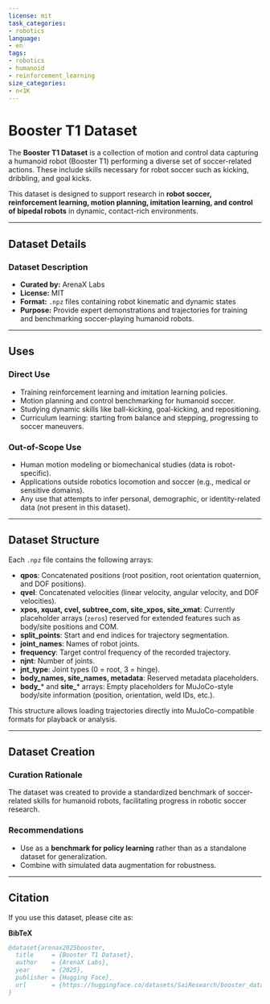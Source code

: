 ```yaml
---
license: mit
task_categories:
- robotics
language:
- en
tags:
- robotics
- humanoid
- reinforcement_learning
size_categories:
- n<1K
---
```

# Booster T1 Dataset

The **Booster T1 Dataset** is a collection of motion and control data capturing a humanoid robot (Booster T1) performing a diverse set of soccer-related actions. These include skills necessary for robot soccer such as kicking, dribbling, and goal kicks.  

This dataset is designed to support research in **robot soccer, reinforcement learning, motion planning, imitation learning, and control of bipedal robots** in dynamic, contact-rich environments.

---

## Dataset Details

### Dataset Description

- **Curated by:** ArenaX Labs  
- **License:** MIT  
- **Format:** `.npz` files containing robot kinematic and dynamic states  
- **Purpose:** Provide expert demonstrations and trajectories for training and benchmarking soccer-playing humanoid robots.

---

## Uses

### Direct Use

- Training reinforcement learning and imitation learning policies.  
- Motion planning and control benchmarking for humanoid soccer.  
- Studying dynamic skills like ball-kicking, goal-kicking, and repositioning.  
- Curriculum learning: starting from balance and stepping, progressing to soccer maneuvers.  

### Out-of-Scope Use

- Human motion modeling or biomechanical studies (data is robot-specific).  
- Applications outside robotics locomotion and soccer (e.g., medical or sensitive domains).  
- Any use that attempts to infer personal, demographic, or identity-related data (not present in this dataset).  

---

## Dataset Structure

Each `.npz` file contains the following arrays:

- **qpos**: Concatenated positions (root position, root orientation quaternion, and DOF positions).  
- **qvel**: Concatenated velocities (linear velocity, angular velocity, and DOF velocities).  
- **xpos, xquat, cvel, subtree_com, site_xpos, site_xmat**: Currently placeholder arrays (`zeros`) reserved for extended features such as body/site positions and COM.  
- **split_points**: Start and end indices for trajectory segmentation.  
- **joint_names**: Names of robot joints.  
- **frequency**: Target control frequency of the recorded trajectory.  
- **njnt**: Number of joints.  
- **jnt_type**: Joint types (0 = root, 3 = hinge).  
- **body_names, site_names, metadata**: Reserved metadata placeholders.  
- **body_*** and **site_*** arrays: Empty placeholders for MuJoCo-style body/site information (position, orientation, weld IDs, etc.).  

This structure allows loading trajectories directly into MuJoCo-compatible formats for playback or analysis.

---

## Dataset Creation

### Curation Rationale

The dataset was created to provide a standardized benchmark of soccer-related skills for humanoid robots, facilitating progress in robotic soccer research.
 
### Recommendations
- Use as a **benchmark for policy learning** rather than as a standalone dataset for generalization.  
- Combine with simulated data augmentation for robustness.  

---

## Citation

If you use this dataset, please cite as:

**BibTeX**
```bibtex
@dataset{arenax2025booster,
  title     = {Booster T1 Dataset},
  author    = {ArenaX Labs},
  year      = {2025},
  publisher = {Hugging Face},
  url       = {https://huggingface.co/datasets/SaiResearch/booster_dataset}
}
